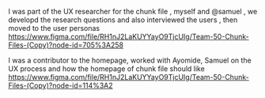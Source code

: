  I was part of the UX researcher for the chunk file , myself and @samuel , we developd the research questions and also interviewed the users , then moved to the user personas
 https://www.figma.com/file/RH1nJ2LaKUYYayO9TjcUIg/Team-50-Chunk-Files-(Copy)?node-id=705%3A258
 
 I was a contributor to the homepage, worked with Ayomide, Samuel on the UX process and how the homepage of chunk file should like
 https://www.figma.com/file/RH1nJ2LaKUYYayO9TjcUIg/Team-50-Chunk-Files-(Copy)?node-id=114%3A2
